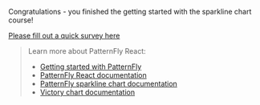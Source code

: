 Congratulations - you finished the getting started with the sparkline chart course!

[Please fill out a quick survey here](https://redhatdg.co1.qualtrics.com/jfe/form/SV_bIRZRHYJyGsKBSt?Module=charts-sparklinechart)

> Learn more about PatternFly React:
>- [Getting started with PatternFly](https://www.patternfly.org/v4/get-started/developers)
>- [PatternFly React documentation](https://www.patternfly.org/v4/documentation/react/components/)
>- [PatternFly sparkline chart documentation](https://patternfly-react.surge.sh/patternfly-4/charts/sparkline/)
>- [Victory chart documentation](https://formidable.com/open-source/victory/docs/victory-chart/)
